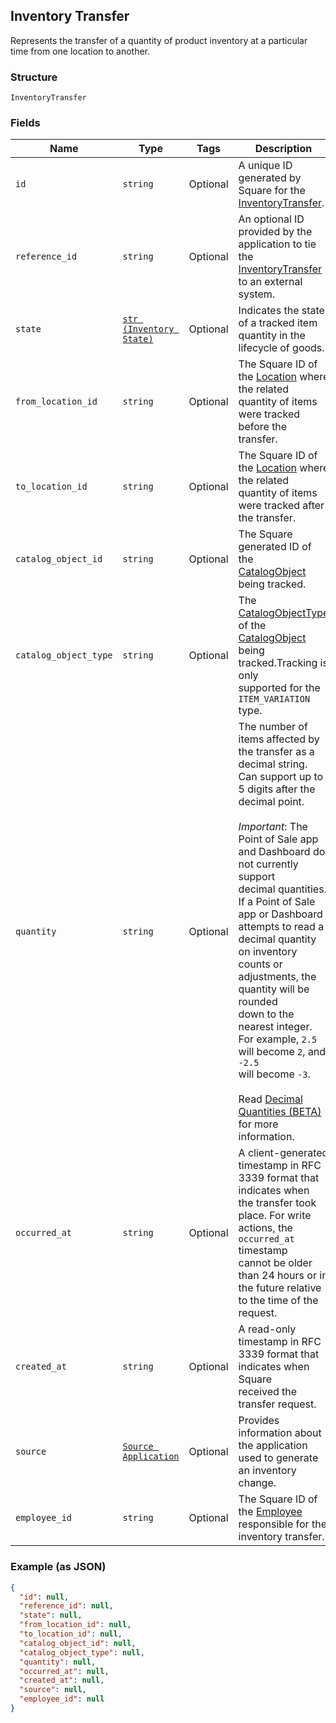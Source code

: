 ## Inventory Transfer

Represents the transfer of a quantity of product inventory at a
particular time from one location to another.

### Structure

`InventoryTransfer`

### Fields

| Name | Type | Tags | Description |
|  --- | --- | --- | --- |
| `id` | `string` | Optional | A unique ID generated by Square for the<br>[InventoryTransfer](./models/inventory-transfer.md). |
| `reference_id` | `string` | Optional | An optional ID provided by the application to tie the<br>[InventoryTransfer](./models/inventory-transfer.md) to an external system. |
| `state` | [`str (Inventory State)`](/doc/models/inventory-state.md) | Optional | Indicates the state of a tracked item quantity in the lifecycle of goods. |
| `from_location_id` | `string` | Optional | The Square ID of the [Location](./models/location.md) where the related<br>quantity of items were tracked before the transfer. |
| `to_location_id` | `string` | Optional | The Square ID of the [Location](./models/location.md) where the related<br>quantity of items were tracked after the transfer. |
| `catalog_object_id` | `string` | Optional | The Square generated ID of the<br>[CatalogObject](./models/catalog-object.md) being tracked. |
| `catalog_object_type` | `string` | Optional | The [CatalogObjectType](./models/catalog-object-type.md) of the<br>[CatalogObject](./models/catalog-object.md) being tracked.Tracking is only<br>supported for the `ITEM_VARIATION` type. |
| `quantity` | `string` | Optional | The number of items affected by the transfer as a decimal string.<br>Can support up to 5 digits after the decimal point.<br><br>_Important_: The Point of Sale app and Dashboard do not currently support<br>decimal quantities. If a Point of Sale app or Dashboard attempts to read a<br>decimal quantity on inventory counts or adjustments, the quantity will be rounded<br>down to the nearest integer. For example, `2.5` will become `2`, and `-2.5`<br>will become `-3`.<br><br>Read [Decimal Quantities (BETA)](https://developer.squareup.com/docs/orders-api/what-it-does#decimal-quantities)<br>for more information. |
| `occurred_at` | `string` | Optional | A client-generated timestamp in RFC 3339 format that indicates when<br>the transfer took place. For write actions, the `occurred_at` timestamp<br>cannot be older than 24 hours or in the future relative to the time of the<br>request. |
| `created_at` | `string` | Optional | A read-only timestamp in RFC 3339 format that indicates when Square<br>received the transfer request. |
| `source` | [`Source Application`](/doc/models/source-application.md) | Optional | Provides information about the application used to generate an inventory<br>change. |
| `employee_id` | `string` | Optional | The Square ID of the [Employee](./models/employee.md) responsible for the<br>inventory transfer. |

### Example (as JSON)

```json
{
  "id": null,
  "reference_id": null,
  "state": null,
  "from_location_id": null,
  "to_location_id": null,
  "catalog_object_id": null,
  "catalog_object_type": null,
  "quantity": null,
  "occurred_at": null,
  "created_at": null,
  "source": null,
  "employee_id": null
}
```

